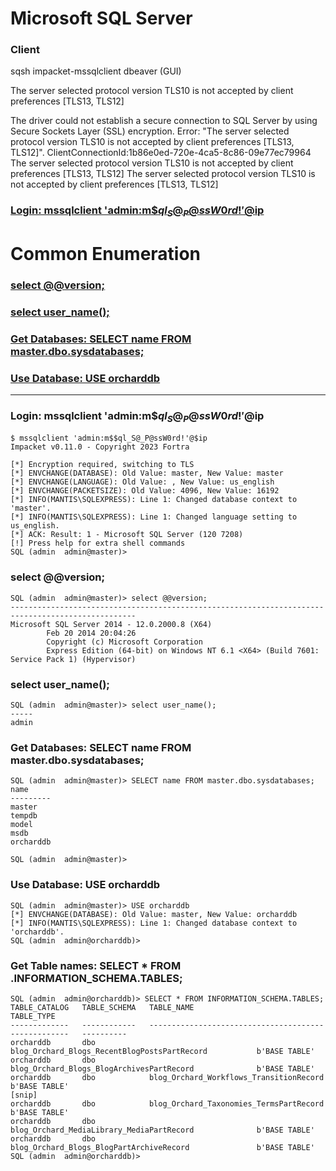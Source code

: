 # Microsoft SQL Server

### Client
sqsh
impacket-mssqlclient
dbeaver (GUI)

The server selected protocol version TLS10 is not accepted by client preferences [TLS13, TLS12]

The driver could not establish a secure connection to SQL Server by using Secure Sockets Layer (SSL) encryption. Error: "The server selected protocol version TLS10 is not accepted by client preferences [TLS13, TLS12]". ClientConnectionId:1b86e0ed-720e-4ca5-8c86-09e77ec79964
  The server selected protocol version TLS10 is not accepted by client preferences [TLS13, TLS12]
  The server selected protocol version TLS10 is not accepted by client preferences [TLS13, TLS12]

### [Login: mssqlclient 'admin:m$$ql_S@_P@ssW0rd!'@$ip](#login-mssqlclient-adminmql_s_pssw0rdip-1)

# Common Enumeration

### [select @@version;](#select-version-1)
### [select user_name();](#select-user_name-1)
### [Get Databases: SELECT name FROM master.dbo.sysdatabases;](#get-databases-select-name-from-masterdbosysdatabases-1)
### [Use Database: USE orcharddb](#use-database-use-orcharddb-1)

-----------

### Login: mssqlclient 'admin:m$$ql_S@_P@ssW0rd!'@$ip
```
$ mssqlclient 'admin:m$$ql_S@_P@ssW0rd!'@$ip
Impacket v0.11.0 - Copyright 2023 Fortra

[*] Encryption required, switching to TLS
[*] ENVCHANGE(DATABASE): Old Value: master, New Value: master
[*] ENVCHANGE(LANGUAGE): Old Value: , New Value: us_english
[*] ENVCHANGE(PACKETSIZE): Old Value: 4096, New Value: 16192
[*] INFO(MANTIS\SQLEXPRESS): Line 1: Changed database context to 'master'.
[*] INFO(MANTIS\SQLEXPRESS): Line 1: Changed language setting to us_english.
[*] ACK: Result: 1 - Microsoft SQL Server (120 7208) 
[!] Press help for extra shell commands
SQL (admin  admin@master)>
```

### select @@version;
```
SQL (admin  admin@master)> select @@version;
--------------------------------------------------------------------------------------------------   
Microsoft SQL Server 2014 - 12.0.2000.8 (X64) 
        Feb 20 2014 20:04:26 
        Copyright (c) Microsoft Corporation
        Express Edition (64-bit) on Windows NT 6.1 <X64> (Build 7601: Service Pack 1) (Hypervisor)
```

### select user_name();
```
SQL (admin  admin@master)> select user_name();
-----   
admin
```

### Get Databases: SELECT name FROM master.dbo.sysdatabases;
```
SQL (admin  admin@master)> SELECT name FROM master.dbo.sysdatabases;
name        
---------   
master      
tempdb      
model       
msdb        
orcharddb   

SQL (admin  admin@master)>
```

### Use Database: USE orcharddb
```
SQL (admin  admin@master)> USE orcharddb
[*] ENVCHANGE(DATABASE): Old Value: master, New Value: orcharddb
[*] INFO(MANTIS\SQLEXPRESS): Line 1: Changed database context to 'orcharddb'.
SQL (admin  admin@orcharddb)>
```

### Get Table names: SELECT * FROM <databaseName>.INFORMATION_SCHEMA.TABLES;
```
SQL (admin  admin@orcharddb)> SELECT * FROM INFORMATION_SCHEMA.TABLES;
TABLE_CATALOG   TABLE_SCHEMA   TABLE_NAME                                             TABLE_TYPE   
-------------   ------------   ----------------------------------------------------   ----------   
orcharddb       dbo            blog_Orchard_Blogs_RecentBlogPostsPartRecord           b'BASE TABLE'
orcharddb       dbo            blog_Orchard_Blogs_BlogArchivesPartRecord              b'BASE TABLE'
orcharddb       dbo            blog_Orchard_Workflows_TransitionRecord                b'BASE TABLE'
[snip]
orcharddb       dbo            blog_Orchard_Taxonomies_TermsPartRecord                b'BASE TABLE'
orcharddb       dbo            blog_Orchard_MediaLibrary_MediaPartRecord              b'BASE TABLE'
orcharddb       dbo            blog_Orchard_Blogs_BlogPartArchiveRecord               b'BASE TABLE'
SQL (admin  admin@orcharddb)> 
```

### 
```

```

### 
```

```

### 
```

```

### 
```

```

### 
```

```

### 
```

```

### 
```

```

### 
```

```